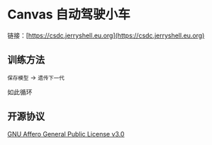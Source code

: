# Canvas 自动驾驶小车

链接：[https://csdc.jerryshell.eu.org](https://csdc.jerryshell.eu.org)

## 训练方法

`保存模型` -> `遗传下一代`

如此循环

## 开源协议

[GNU Affero General Public License v3.0](https://choosealicense.com/licenses/agpl-3.0)
